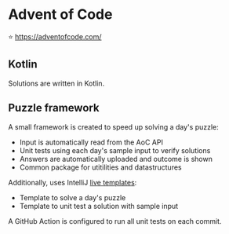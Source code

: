 # Advent of Code

:star: https://adventofcode.com/


## Kotlin

Solutions are written in Kotlin.


## Puzzle framework

A small framework is created to speed up solving a day's puzzle:

* Input is automatically read from the AoC API
* Unit tests using each day's sample input to verify solutions
* Answers are automatically uploaded and outcome is shown
* Common package for utitilities and datastructures

Additionally, uses IntelliJ [live templates](https://www.jetbrains.com/help/idea/creating-and-editing-live-templates.html):
  * Template to solve a day's puzzle
  * Template to unit test a solution with sample input

A GitHub Action is configured to run all unit tests on each commit.
